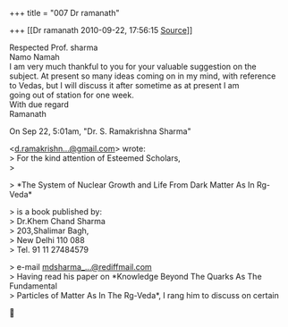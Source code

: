 +++
title = "007 Dr ramanath"

+++
[[Dr ramanath	2010-09-22, 17:56:15 [Source](https://groups.google.com/g/bvparishat/c/ooKKV4QO5lA)]]



Respected Prof. sharma  
Namo Namah  
I am very much thankful to you for your valuable suggestion on the  
subject. At present so many ideas coming on in my mind, with reference  
to Vedas, but I will discuss it after sometime as at present I am  
going out of station for one week.  
With due regard  
Ramanath  
  
  
On Sep 22, 5:01am, "Dr. S. Ramakrishna Sharma"  

\<[d.ramakrishn...@gmail.com]()\> wrote:  
\> For the kind attention of Esteemed Scholars,  
\>  

\> \*The System of Nuclear Growth and Life From Dark Matter As In Rg-Veda\*  

\> is a book published by:  
\> Dr.Khem Chand Sharma  
\> 203,Shalimar Bagh,  
\> New Delhi 110 088  
\> Tel. 91 11 27484579  

\> e-mail [mdsharma\_...@rediffmail.com]()  
\> Having read his paper on \*Knowledge Beyond The Quarks As The Fundamental  
\> Particles of Matter As In The Rg-Veda\*, I rang him to discuss on certain  



